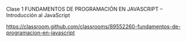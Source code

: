 Clase 1 FUNDAMENTOS DE PROGRAMACIÓN EN JAVASCRIPT – Introducción al JavaScript

https://classroom.github.com/classrooms/89552260-fundamentos-de-programacion-en-javascript